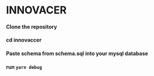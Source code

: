 # INNOVACER

#### Clone the repository

#### cd innovaccer

#### Paste schema from schema.sql into your mysql database
#### run `yarn debug`